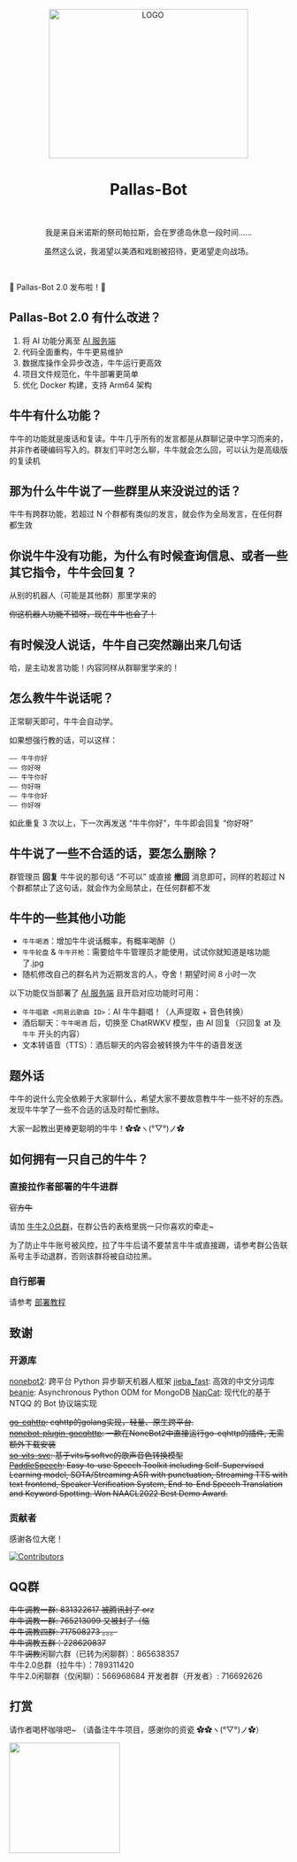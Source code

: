 <div align="center">

<img alt="LOGO" src="https://user-images.githubusercontent.com/18511905/195892994-c1a231ec-147a-4f98-ba75-137d89578247.png" width=360 height=270/>

# Pallas-Bot

<br>

我是来自米诺斯的祭司帕拉斯，会在罗德岛休息一段时间......

虽然这么说，我渴望以美酒和戏剧被招待，更渴望走向战场。

</div>
<br>

🚀 Pallas-Bot 2.0 发布啦！🥳

## Pallas-Bot 2.0 有什么改进？

1. 将 AI 功能分离至 [AI 服务端](https://github.com/PallasBot/Pallas-Bot-AI)
2. 代码全面重构，牛牛更易维护
3. 数据库操作全异步改造，牛牛运行更高效
4. 项目文件规范化，牛牛部署更简单
5. 优化 Docker 构建，支持 Arm64 架构

## 牛牛有什么功能？

牛牛的功能就是废话和复读。牛牛几乎所有的发言都是从群聊记录中学习而来的，并非作者硬编码写入的。群友们平时怎么聊，牛牛就会怎么回，可以认为是高级版的复读机

## 那为什么牛牛说了一些群里从来没说过的话？

牛牛有跨群功能，若超过 N 个群都有类似的发言，就会作为全局发言，在任何群都生效

## 你说牛牛没有功能，为什么有时候查询信息、或者一些其它指令，牛牛会回复？

从别的机器人（可能是其他群）那里学来的

~~你这机器人功能不错呀，现在牛牛也会了！~~

## 有时候没人说话，牛牛自己突然蹦出来几句话

哈，是主动发言功能！内容同样从群聊里学来的！

## 怎么教牛牛说话呢？

正常聊天即可，牛牛会自动学。

如果想强行教的话，可以这样：

```text
—— 牛牛你好
—— 你好呀
—— 牛牛你好
—— 你好呀
—— 牛牛你好
—— 你好呀
```

如此重复 3 次以上，下一次再发送 “牛牛你好”，牛牛即会回复 “你好呀”

## 牛牛说了一些不合适的话，要怎么删除？

群管理员 **回复** 牛牛说的那句话 “不可以” 或直接 **撤回** 消息即可，同样的若超过 N 个群都禁止了这句话，就会作为全局禁止，在任何群都不发

## 牛牛的一些其他小功能

- `牛牛喝酒`：增加牛牛说话概率，有概率喝醉（）
- `牛牛轮盘` & `牛牛开枪`：需要给牛牛管理员才能使用，试试你就知道是啥功能了.jpg
- 随机修改自己的群名片为近期发言的人，夺舍！期望时间 8 小时一次

以下功能仅当部署了 [AI 服务端](https://github.com/PallasBot/Pallas-Bot-AI) 且开启对应功能时可用：

- `牛牛唱歌 <网易云歌曲 ID>`：AI 牛牛翻唱！（人声提取 + 音色转换）
- 酒后聊天：`牛牛喝酒` 后，切换至 ChatRWKV 模型，由 AI 回复（只回复 at 及 `牛牛` 开头的内容）
- 文本转语音（TTS）：酒后聊天的内容会被转换为牛牛的语音发送

## 题外话

牛牛的说什么完全依赖于大家聊什么，希望大家不要故意教牛牛一些不好的东西。发现牛牛学了一些不合适的话及时帮忙删除。

大家一起教出更棒更聪明的牛牛！✿✿ヽ(°▽°)ノ✿

## 如何拥有一只自己的牛牛？

### 直接拉作者部署的牛牛进群

~~官方牛~~

请加 [牛牛2.0总群](#QQ群)，在群公告的表格里挑一只你喜欢的牵走~  

为了防止牛牛账号被风控，拉了牛牛后请不要禁言牛牛或直接踢，请参考群公告联系号主手动退群，否则该群将被自动拉黑。

### 自行部署

请参考 [部署教程](docs/Deployment.md)

## 致谢

### 开源库

[nonebot2](https://github.com/nonebot/nonebot2): 跨平台 Python 异步聊天机器人框架
[jieba_fast](https://github.com/deepcs233/jieba_fast): 高效的中文分词库
[beanie](https://github.com/BeanieODM/beanie): Asynchronous Python ODM for MongoDB
[NapCat](https://github.com/NapNeko/NapCatQQ): 现代化的基于 NTQQ 的 Bot 协议端实现

~~[go-cqhttp](https://github.com/Mrs4s/go-cqhttp): cqhttp的golang实现，轻量、原生跨平台.~~  
~~[nonebot-plugin-gocqhttp](https://github.com/mnixry/nonebot-plugin-gocqhttp): 一款在NoneBot2中直接运行go-cqhttp的插件, 无需额外下载安装~~  
~~[so-vits-svc](https://github.com/innnky/so-vits-svc): 基于vits与softvc的歌声音色转换模型~~  
~~[PaddleSpeech](https://github.com/PaddlePaddle/PaddleSpeech): Easy-to-use Speech Toolkit including Self-Supervised Learning model, SOTA/Streaming ASR with punctuation, Streaming TTS with text frontend, Speaker Verification System, End-to-End Speech Translation and Keyword Spotting. Won NAACL2022 Best Demo Award.~~  

### 贡献者

感谢各位大佬！

[![Contributors](https://contributors-img.web.app/image?repo=PallasBot/Pallas-Bot)](https://github.com/PallasBot/Pallas-Bot/graphs/contributors)

## QQ群

~~牛牛调教一群: 831322617 被腾讯封了 orz~~  
~~牛牛调教一群: 765213099 又被封了（恼~~  
~~牛牛调教四群: 717508273 。。。~~  
~~牛牛调教五群：228620837~~  
牛牛~~调教~~闲聊六群（已转为闲聊群）：865638357  
牛牛2.0总群（拉牛牛）：789311420  
牛牛2.0闲聊群（仅闲聊）：566968684
开发者群（开发者）: 716692626

## 打赏

请作者喝杯咖啡吧~ （请备注牛牛项目，感谢你的资瓷 ✿✿ヽ(°▽°)ノ✿）

<a href="https://afdian.com/a/misteo">
  <img width="200" src="https://pic1.afdiancdn.com/static/img/welcome/button-sponsorme.png">
</a>
